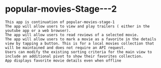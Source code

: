# popular-movies-Stage---2
  
    This app is continuation of popular-movies-stage-1 
    The app will allow users to view and play trailers ( either in the youtube app or a web browser).
    The app will allow users to read reviews of a selected movie.
    The app will allow users to mark a movie as a favorite in the details view by tapping a button. This is for a local movies collection that will be maintained and does not require an API request.
    Users can modify the existing sorting criteria for the main view to include an additional pivot to show their favorites collection.
    App displays favorite movie details even when offline
